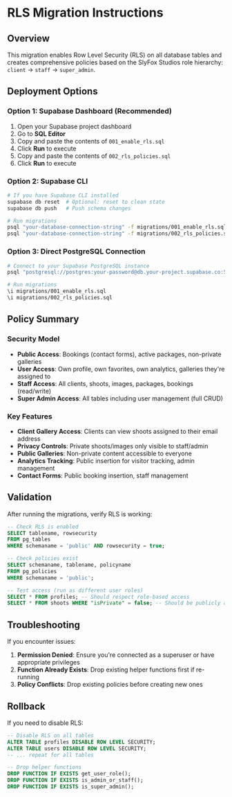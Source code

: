 # RLS Migration Instructions

## Overview
This migration enables Row Level Security (RLS) on all database tables and creates comprehensive policies based on the SlyFox Studios role hierarchy: `client` → `staff` → `super_admin`.

## Deployment Options

### Option 1: Supabase Dashboard (Recommended)
1. Open your Supabase project dashboard
2. Go to **SQL Editor**
3. Copy and paste the contents of `001_enable_rls.sql`
4. Click **Run** to execute
5. Copy and paste the contents of `002_rls_policies.sql`
6. Click **Run** to execute

### Option 2: Supabase CLI
```bash
# If you have Supabase CLI installed
supabase db reset  # Optional: reset to clean state
supabase db push   # Push schema changes

# Run migrations
psql "your-database-connection-string" -f migrations/001_enable_rls.sql
psql "your-database-connection-string" -f migrations/002_rls_policies.sql
```

### Option 3: Direct PostgreSQL Connection
```bash
# Connect to your Supabase PostgreSQL instance
psql "postgresql://postgres:your-password@db.your-project.supabase.co:5432/postgres"

# Run migrations
\i migrations/001_enable_rls.sql
\i migrations/002_rls_policies.sql
```

## Policy Summary

### Security Model
- **Public Access**: Bookings (contact forms), active packages, non-private galleries
- **User Access**: Own profile, own favorites, own analytics, galleries they're assigned to
- **Staff Access**: All clients, shoots, images, packages, bookings (read/write)
- **Super Admin Access**: All tables including user management (full CRUD)

### Key Features
- **Client Gallery Access**: Clients can view shoots assigned to their email address
- **Privacy Controls**: Private shoots/images only visible to staff/admin
- **Public Galleries**: Non-private content accessible to everyone
- **Analytics Tracking**: Public insertion for visitor tracking, admin management
- **Contact Forms**: Public booking insertion, staff management

## Validation

After running the migrations, verify RLS is working:

```sql
-- Check RLS is enabled
SELECT tablename, rowsecurity 
FROM pg_tables 
WHERE schemaname = 'public' AND rowsecurity = true;

-- Check policies exist
SELECT schemaname, tablename, policyname 
FROM pg_policies 
WHERE schemaname = 'public';

-- Test access (run as different user roles)
SELECT * FROM profiles; -- Should respect role-based access
SELECT * FROM shoots WHERE "isPrivate" = false; -- Should be publicly accessible
```

## Troubleshooting

If you encounter issues:
1. **Permission Denied**: Ensure you're connected as a superuser or have appropriate privileges
2. **Function Already Exists**: Drop existing helper functions first if re-running
3. **Policy Conflicts**: Drop existing policies before creating new ones

## Rollback

If you need to disable RLS:
```sql
-- Disable RLS on all tables
ALTER TABLE profiles DISABLE ROW LEVEL SECURITY;
ALTER TABLE users DISABLE ROW LEVEL SECURITY;
-- ... repeat for all tables

-- Drop helper functions
DROP FUNCTION IF EXISTS get_user_role();
DROP FUNCTION IF EXISTS is_admin_or_staff();
DROP FUNCTION IF EXISTS is_super_admin();
```